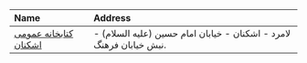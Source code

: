 | Name                                                       | Address                                                             |
|:-----------------------------------------------------------|:--------------------------------------------------------------------|
| [كتابخانه عمومی اشكنان](http://ashkananlib.persianblog.ir) | لامرد - اشكنان - خیابان امام حسین (علیه السلام) - نبش خیابان فرهنگ. |